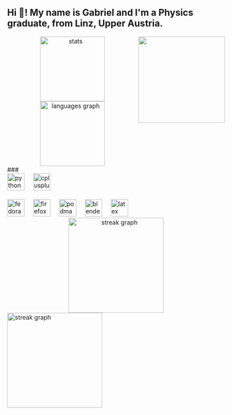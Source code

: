 <div id=container align="left">
  <h2 style="display: inline-block; vertical-align: middle, horizontal-align: left">Hi 👋! My name is Gabriel and I'm a Physics graduate, from Linz, Upper Austria.</h2>
  <img align="right" height="200" src="me.jpeg" style="display: inline-block; vertical-align: middle" />

  <div align="center">
    <picture>
     <source media="(prefers-color-scheme: dark)" srcset="https://github-readme-stats.vercel.app/api?username=gabrielhaeusler&hide_title=false&hide_rank=false&show_icons=true&include_all_commits=true&count_private=true&disable_animations=false&theme=default&locale=en&hide_border=false&order=1" height="150">
     <source media="(prefers-color-scheme: light)" srcset="https://github-readme-stats.vercel.app/api?username=gabrielhaeusler&hide_title=false&hide_rank=false&show_icons=true&include_all_commits=true&count_private=true&disable_animations=false&theme=dracula&locale=en&hide_border=false&order=1" height="150">
     <img alt=stats graph" src="https://github-readme-stats.vercel.app/api?username=gabrielhaeusler&hide_title=false&hide_rank=false&show_icons=true&include_all_commits=true&count_private=true&disable_animations=false&theme=default&locale=en&hide_border=false&order=1" height="150">
    </picture>
    <picture>
      <source media="(prefers-color-scheme: dark)" srcset="https://github-readme-stats.vercel.app/api/top-langs?username=gabrielhaeusler&locale=en&hide_title=false&layout=compact&card_width=320&langs_count=5&theme=default&hide_border=false&order=2" height="150">
      <source media="(prefers-color-scheme: light)" srcset="https://github-readme-stats.vercel.app/api/top-langs?username=gabrielhaeusler&locale=en&hide_title=false&layout=compact&card_width=320&langs_count=5&theme=dracula&hide_border=false&order=2" height="150">
      <img alt="languages graph" src="https://github-readme-stats.vercel.app/api/top-langs?username=gabrielhaeusler&locale=en&hide_title=false&layout=compact&card_width=320&langs_count=5&theme=default&hide_border=false&order=2" height="150">
    </picture>
  </div>
</div>
  ###  
  <div align="left">
    <img src="https://img.shields.io/badge/Python-3776AB?logo=python&logoColor=white&style=for-the-badge" height="40" alt="python logo"  />
    <img width="12" />
    <img src="https://img.shields.io/badge/C++-00599C?logo=cplusplus&logoColor=white&style=for-the-badge" height="40" alt="cplusplus logo"  />
  </div>
  <br>
  <div align="left">
    <img src="https://img.shields.io/badge/Fedora-51A2DA?logo=fedora&logoColor=black&style=for-the-badge" height="40" alt="fedora logo"  />
    <img width="12" />
    <img src="https://img.shields.io/badge/Firefox-FF7139?logo=firefox&logoColor=black&style=for-the-badge" height="40" alt="firefox logo"  />
    <img width="12" />
    <img src="https://img.shields.io/badge/Podman-892CA0?logo=podman&logoColor=white&style=for-the-badge" height="40" alt="podman logo"  />
    <img width="12" />
    <img src="https://img.shields.io/badge/Blender-F5792A?logo=blender&logoColor=black&style=for-the-badge" height="40" alt="blender logo"  />
    <img width="12" />
    <img src="https://img.shields.io/badge/LaTeX-008080?logo=latex&logoColor=white&style=for-the-badge" height="40" alt="latex logo"  />
  </div>
<div align="center">
  <img src="https://streak-stats.demolab.com?user=gabrielhaeusler&locale=en&mode=daily&theme=default&hide_border=false&border_radius=5&order=3" height="220" alt="streak graph"  />
</div>

<picture>
 <source media="(prefers-color-scheme: dark)" srcset="https://streak-stats.demolab.com?user=gabrielhaeusler&locale=en&mode=daily&theme=default&hide_border=false&border_radius=5&order=3" height="220">
 <source media="(prefers-color-scheme: light)" srcset="https://streak-stats.demolab.com?user=gabrielhaeusler&locale=en&mode=daily&theme=dracula&hide_border=false&border_radius=5&order=3" height="220">
 <img alt="streak graph" src="https://streak-stats.demolab.com?user=gabrielhaeusler&locale=en&mode=daily&theme=default&hide_border=false&border_radius=5&order=3" height="220">
</picture>
